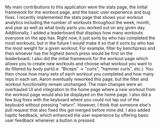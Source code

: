 My main contributions to this application were the stats page, the initial framework for the workout page, and the basic user experience and bug fixes. 
I recently implemented the stats page that shows your workout analytics including the number of workouts throughout the week, month, and year as well as
what body parts you worked out on any given day. Additionally, I added a leaderboard that displays how many workouts everyone on the app has. Right now, it just sorts by who has completed the most workouts, but in the future I would make it so that it sorts by who has the most weight for a given workout. For example, filter by benchpress and then whoever has the highest bench press would be first on the leaderboard.
I also did the initial framework for the workout page which allows you to create new workouts and choose
what workout you want to do filtered by body part(i.e. "Biceps" -> "curls", "hammer curls", etc.). You then chose how many sets of each workout you completed
and how many reps in each set. Aaron eventually reworked this page, but the filter and workout functionality remain unchanged. The main changes were an overhauled 
UI and integration to the home page where a new workout from the workout page would also be displayed on the home page. I also did a few bug fixes with the
keyboard where you could not tap out of the keyboard without pressing "return". However, I think that someone else's pull request that also fixed this got merged
before mine did. I also added haptic feedback, which enhanced the user experience by offering basic user feedback whenever a button is pressed. 
